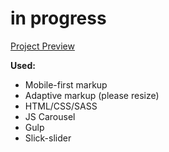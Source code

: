 # in progress

[Project Preview](https://anniemarkina.github.io/Fashion_Landing_Adaptive/)

**Used:**
* Mobile-first markup
* Adaptive markup (please resize)
* HTML/CSS/SASS
* JS Carousel
* Gulp
* Slick-slider

